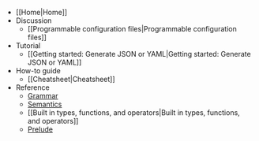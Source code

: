 * [[Home|Home]]
* Discussion
    * [[Programmable configuration files|Programmable configuration files]]
* Tutorial
    * [[Getting started: Generate JSON or YAML|Getting started: Generate JSON or YAML]]
* How-to guide
    * [[Cheatsheet|Cheatsheet]]
* Reference
    * [Grammar](https://github.com/dhall-lang/dhall-lang/blob/master/standard/dhall.abnf)
    * [Semantics](https://github.com/dhall-lang/dhall-lang/blob/master/standard/semantics.md)
    * [[Built in types, functions, and operators|Built in types, functions, and operators]]
    * [Prelude](http://prelude.dhall-lang.org/)